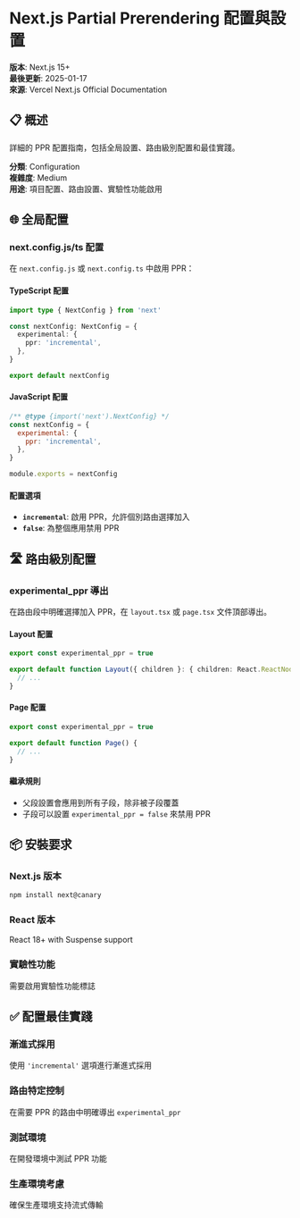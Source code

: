 # Next.js Partial Prerendering 配置與設置

**版本**: Next.js 15+  
**最後更新**: 2025-01-17  
**來源**: Vercel Next.js Official Documentation  

## 📋 概述

詳細的 PPR 配置指南，包括全局設置、路由級別配置和最佳實踐。

**分類**: Configuration  
**複雜度**: Medium  
**用途**: 項目配置、路由設置、實驗性功能啟用

## 🌐 全局配置

### next.config.js/ts 配置

在 `next.config.js` 或 `next.config.ts` 中啟用 PPR：

#### TypeScript 配置
```typescript
import type { NextConfig } from 'next'

const nextConfig: NextConfig = {
  experimental: {
    ppr: 'incremental',
  },
}

export default nextConfig
```

#### JavaScript 配置
```javascript
/** @type {import('next').NextConfig} */
const nextConfig = {
  experimental: {
    ppr: 'incremental',
  },
}

module.exports = nextConfig
```

#### 配置選項
- **`incremental`**: 啟用 PPR，允許個別路由選擇加入
- **`false`**: 為整個應用禁用 PPR

## 🛣️ 路由級別配置

### experimental_ppr 導出

在路由段中明確選擇加入 PPR，在 `layout.tsx` 或 `page.tsx` 文件頂部導出。

#### Layout 配置
```typescript
export const experimental_ppr = true

export default function Layout({ children }: { children: React.ReactNode }) {
  // ...
}
```

#### Page 配置
```typescript
export const experimental_ppr = true

export default function Page() {
  // ...
}
```

#### 繼承規則
- 父段設置會應用到所有子段，除非被子段覆蓋
- 子段可以設置 `experimental_ppr = false` 來禁用 PPR

## 📦 安裝要求

### Next.js 版本
```bash
npm install next@canary
```

### React 版本
React 18+ with Suspense support

### 實驗性功能
需要啟用實驗性功能標誌

## ✅ 配置最佳實踐

### 漸進式採用
使用 `'incremental'` 選項進行漸進式採用

### 路由特定控制
在需要 PPR 的路由中明確導出 `experimental_ppr`

### 測試環境
在開發環境中測試 PPR 功能

### 生產環境考慮
確保生產環境支持流式傳輸
